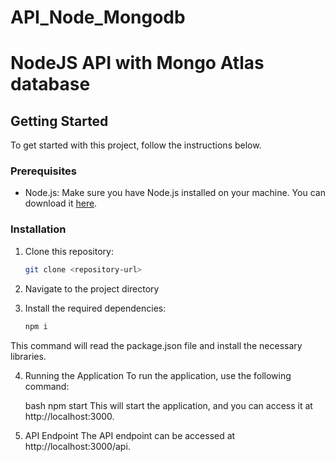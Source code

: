 # API_Node_Mongodb
 
# NodeJS API with Mongo Atlas database

## Getting Started

To get started with this project, follow the instructions below.

### Prerequisites

- Node.js: Make sure you have Node.js installed on your machine. You can download it [here](https://nodejs.org/).

### Installation

1. Clone this repository:

   ```bash
   git clone <repository-url>


2. Navigate to the project directory

3. Install the required dependencies:

    ```bash
    npm i

This command will read the package.json file and install the necessary libraries.

4. Running the Application
    To run the application, use the following command:

    bash
    npm start
    This will start the application, and you can access it at http://localhost:3000.

5. API Endpoint
    The API endpoint can be accessed at http://localhost:3000/api<service to access>.
